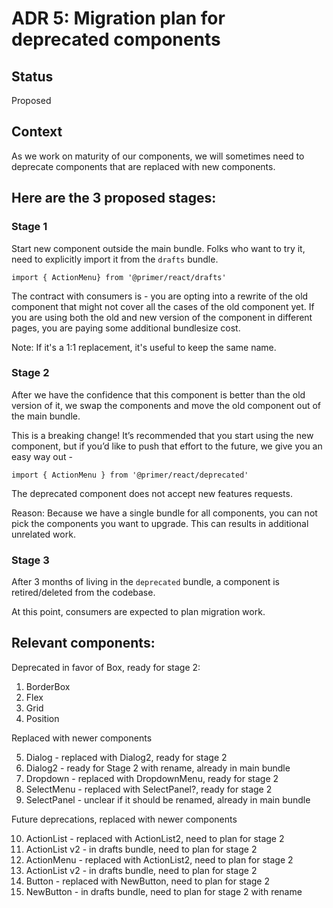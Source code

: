 # ADR 5: Migration plan for deprecated components

## Status

Proposed

## Context

As we work on maturity of our components, we will sometimes need to deprecate components that are replaced with new components.

## Here are the 3 proposed stages:

### Stage 1

Start new component outside the main bundle. Folks who want to try it, need to explicitly import it from the `drafts` bundle.

`import { ActionMenu} from '@primer/react/drafts'`

The contract with consumers is - you are opting into a rewrite of the old component that might not cover all the cases of the old component yet. If you are using both the old and new version of the component in different pages, you are paying some additional bundlesize cost.

Note: If it's a 1:1 replacement, it's useful to keep the same name.

### Stage 2

After we have the confidence that this component is better than the old version of it, we swap the components and move the old component out of the main bundle.

This is a breaking change! It’s recommended that you start using the new component, but if you’d like to push that effort to the future, we give you an easy way out -

`import { ActionMenu } from '@primer/react/deprecated'`

The deprecated component does not accept new features requests.

Reason: Because we have a single bundle for all components, you can not pick the components you want to upgrade. This can results in additional unrelated work.

### Stage 3

After 3 months of living in the `deprecated` bundle, a component is retired/deleted from the codebase.

At this point, consumers are expected to plan migration work.

## Relevant components:

Deprecated in favor of Box, ready for stage 2:

1. BorderBox
2. Flex
3. Grid
4. Position

Replaced with newer components

5. Dialog - replaced with Dialog2, ready for stage 2
6. Dialog2 - ready for Stage 2 with rename, already in main bundle
7. Dropdown - replaced with DropdownMenu, ready for stage 2
8. SelectMenu - replaced with SelectPanel?, ready for stage 2
9. SelectPanel - unclear if it should be renamed, already in main bundle

Future deprecations, replaced with newer components

10. ActionList - replaced with ActionList2, need to plan for stage 2
11. ActionList v2 - in drafts bundle, need to plan for stage 2
12. ActionMenu - replaced with ActionList2, need to plan for stage 2
13. ActionList v2 - in drafts bundle, need to plan for stage 2
14. Button - replaced with NewButton, need to plan for stage 2
15. NewButton - in drafts bundle, need to plan for stage 2 with rename
